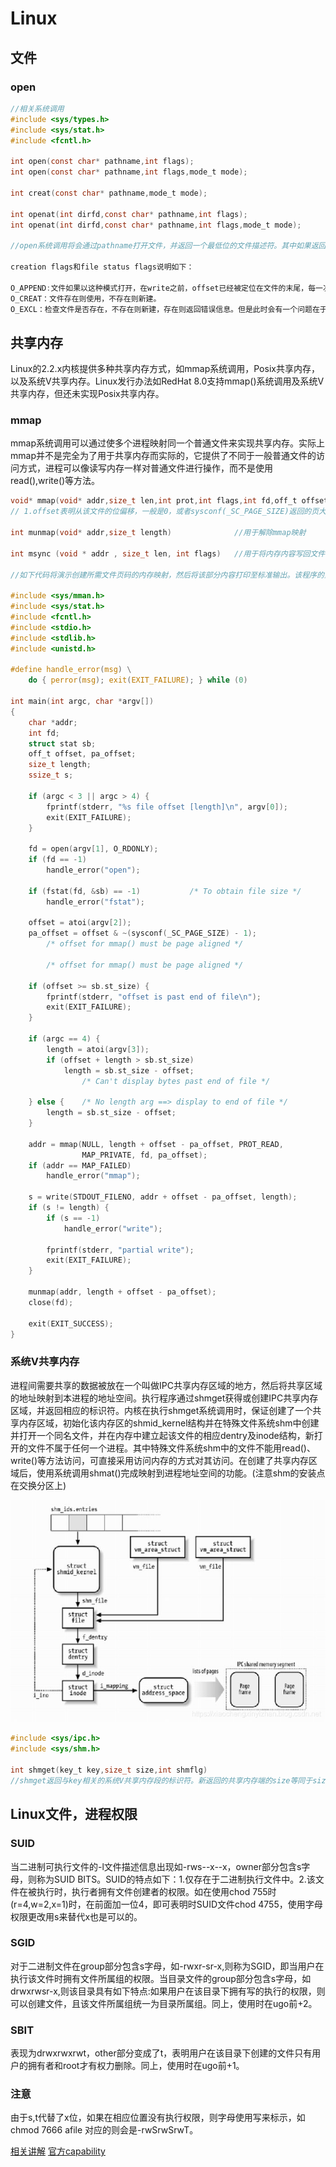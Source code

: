 # Linux

## 文件

### open

```c
//相关系统调用
#include <sys/types.h>
#include <sys/stat.h>
#include <fcntl.h>

int open(const char* pathname,int flags);
int open(const char* pathname,int flags,mode_t mode);

int creat(const char* pathname,mode_t mode);

int openat(int dirfd,const char* pathname,int flags);
int openat(int dirfd,const char* pathname,int flags,mode_t mode);

//open系统调用将会通过pathname打开文件，并返回一个最低位的文件描述符。其中如果返回文件描述符后，无论pathname修改或者删除，并不影响文件描述符的后续使用。flags参数表明文件的访问模式，包括:O_RDONLY,O_WRONLY,O_RDWR三种必选其一的模式，以上选项将返回仅可读，仅可写和可读可写的文件，以及属于creation flags的O_CLOEXEC,O_CREAT,O_DIRECTORY,O_EXCL,O_NOCTTY,O_TMPFILE和O_TRUNC可选的ored模式。对于上述两组flags的区别在于，creation flags影响open操作的，file status flags影响后续I/O操作。file status flags可以被恢复以及更改，通过fcntl系统调用。

creation flags和file status flags说明如下：

O_APPEND:文件如果以这种模式打开，在write之前，offset已经被定位在文件的末尾，每一次对文件的写操作和offset的修改都将按一次原子操作被执行(offset不能被自己修改)。O_APPEND可能会导致文件的损坏，当多个进程在NFS文件系统中向文件添加数据时。因为NFS文件系统不支持添加文件，所以用户内核必须去模拟此操作，这种操作是不能在有竞争的条件下进行的。
O_CREAT：文件存在则使用，不存在则新建。
O_EXCL：检查文件是否存在，不存在则新建，存在则返回错误信息。但是此时会有一个问题在于多进程创建文件时，由于检查和创建时分开执行的，可能会导致多个进程同时创建文件。
```

## 共享内存

Linux的2.2.x内核提供多种共享内存方式，如mmap系统调用，Posix共享内存，以及系统V共享内存。Linux发行办法如RedHat 8.0支持mmap()系统调用及系统V共享内存，但还未实现Posix共享内存。

### mmap

mmap系统调用可以通过使多个进程映射同一个普通文件来实现共享内存。实际上mmap并不是完全为了用于共享内存而实际的，它提供了不同于一般普通文件的访问方式，进程可以像读写内存一样对普通文件进行操作，而不是使用read(),write()等方法。

```c
void* mmap(void* addr,size_t len,int prot,int flags,int fd,off_t offset)
// 1.offset表明从该文件的位偏移，一般是0，或者sysconf(_SC_PAGE_SIZE)返回的页大小的倍数。2.fd为想要映射的文件描述符，一般由open()返回。同时fd可以指定为-1，此时必须指定flags参数为MAP_ANON表明匿名映射，避免了文件的创建和打开，但显然只能用于亲缘关系的进程通信。3.flag决定同一个区域的mapping的更新对其他进程来说是否是可见的，是否底层的文件也一起被更新。flag唯一策略组成由下:(1)MAP_SHARED：各进程映射的同区域是对彼此可见的，且允许文件内容写回，此时需要调用msync()函数。(2)MAP_PRIVATE：创建copy-on-write 映射副本，保证彼此之间的映射更新都是不可见的，同时也不能写回文件。其中并没有定义在此情况下,调用mmap()后由文件自身的改变是否对进程可见。flag可或策略组成如下：(1)MAP_ANONYMOUS:表明文件不能被写回，文件的内容被初始化为零，fd的参数将会被忽略，offset参数也应该是0。(2)MAP_FIXED：表明不采用解释addr作为提示，而是直接映射具体的address，但此时对address有诸多要求如是页的整数倍大小等。4.prot描述对于该段内存的安全策略，必须与文件的打开策略不冲突。组成由下：(1)PROT_EXEC:执行权限。(2)PROT_READ：阅读权限。(3)PROT_WRITE：写权限。(4)PROT_NONE：不能访问。5.len表示映射地址空间的长度。6.addr表示内存映射的开始地址，但是如果是NULL则是由内核选择一段地址进行映射，这是比较简单的选择对于创建映射。对于mmap函数调用返回也是本次的addr，对于Linux而言传入该addr会基于该地址附近的页边界来选择开始映射(可能是考虑对齐的问题)。

int munmap(void* addr,size_t length)              //用于解除mmap映射

int msync (void * addr , size_t len, int flags)   //用于将内存内容写回文件

//如下代码将演示创建所需文件页码的内存映射，然后将该部分内容打印至标准输出。该程序的第一行输入为文件的名字，第二行定义offset，第三行定义length。

#include <sys/mman.h>
#include <sys/stat.h>
#include <fcntl.h>
#include <stdio.h>
#include <stdlib.h>
#include <unistd.h>

#define handle_error(msg) \
    do { perror(msg); exit(EXIT_FAILURE); } while (0)

int main(int argc, char *argv[])
{
    char *addr;
    int fd;
    struct stat sb;
    off_t offset, pa_offset;
    size_t length;
    ssize_t s;

    if (argc < 3 || argc > 4) {
        fprintf(stderr, "%s file offset [length]\n", argv[0]);
        exit(EXIT_FAILURE);
    }

    fd = open(argv[1], O_RDONLY);
    if (fd == -1)
        handle_error("open");

    if (fstat(fd, &sb) == -1)           /* To obtain file size */
        handle_error("fstat");

    offset = atoi(argv[2]);
    pa_offset = offset & ~(sysconf(_SC_PAGE_SIZE) - 1);
        /* offset for mmap() must be page aligned */

        /* offset for mmap() must be page aligned */

    if (offset >= sb.st_size) {
        fprintf(stderr, "offset is past end of file\n");
        exit(EXIT_FAILURE);
    }

    if (argc == 4) {
        length = atoi(argv[3]);
        if (offset + length > sb.st_size)
            length = sb.st_size - offset;
                /* Can't display bytes past end of file */

    } else {    /* No length arg ==> display to end of file */
        length = sb.st_size - offset;
    }

    addr = mmap(NULL, length + offset - pa_offset, PROT_READ,
                MAP_PRIVATE, fd, pa_offset);
    if (addr == MAP_FAILED)
        handle_error("mmap");

    s = write(STDOUT_FILENO, addr + offset - pa_offset, length);
    if (s != length) {
        if (s == -1)
            handle_error("write");

        fprintf(stderr, "partial write");
        exit(EXIT_FAILURE);
    }

    munmap(addr, length + offset - pa_offset);
    close(fd);

    exit(EXIT_SUCCESS);
}

```

### 系统V共享内存

进程间需要共享的数据被放在一个叫做IPC共享内存区域的地方，然后将共享区域的地址映射到本进程的地址空间。执行程序通过shmget获得或创建IPC共享内存区域，并返回相应的标识符。内核在执行shmget系统调用时，保证创建了一个共享内存区域，初始化该内存区的shmid_kernel结构并在特殊文件系统shm中创建并打开一个同名文件，并在内存中建立起该文件的相应dentry及inode结构，新打开的文件不属于任何一个进程。其中特殊文件系统shm中的文件不能用read()、write()等方法访问，可直接采用访问内存的方式对其访问。在创建了共享内存区域后，使用系统调用shmat()完成映射到进程地址空间的功能。(注意shm的安装点在交换分区上)

![数据结构](../asset/20190625100635820.png)

```c
#include <sys/ipc.h>
#include <sys/shm.h>

int shmget(key_t key,size_t size,int shmflg)
//shmget返回与key相关的系统V共享内存段的标识符。新返回的共享内存端的size等同于size参数，大小必须是PAGE_SIZE的整数倍。
```

## Linux文件，进程权限

### SUID

当二进制可执行文件的-l文件描述信息出现如-rws--x--x，owner部分包含s字母，则称为SUID BITS。SUID的特点如下：1.仅存在于二进制执行文件中。2.该文件在被执行时，执行者拥有文件创建者的权限。如在使用chod 755时(r=4,w=2,x=1)时，在前面加一位4，即可表明时SUID文件chod 4755，使用字母权限更改用s来替代x也是可以的。

### SGID

对于二进制文件在group部分包含s字母，如-rwxr-sr-x,则称为SGID，即当用户在执行该文件时拥有文件所属组的权限。当目录文件的group部分包含s字母，如drwxrwsr-x,则该目录具有如下特点:如果用户在该目录下拥有写的执行的权限，则可以创建文件，且该文件所属组统一为目录所属组。同上，使用时在ugo前+2。

### SBIT

表现为drwxrwxrwt，other部分变成了t，表明用户在该目录下创建的文件只有用户的拥有者和root才有权力删除。同上，使用时在ugo前+1。

### 注意

由于s,t代替了x位，如果在相应位置没有执行权限，则字母使用写来标示，如chmod 7666 afile 对应的则会是-rwSrwSrwT。

[相关讲解](https://www.cnblogs.com/sparkdev/p/11417781.html)
[官方capability](https://man7.org/linux/man-pages/man7/capabilities.7.html)
